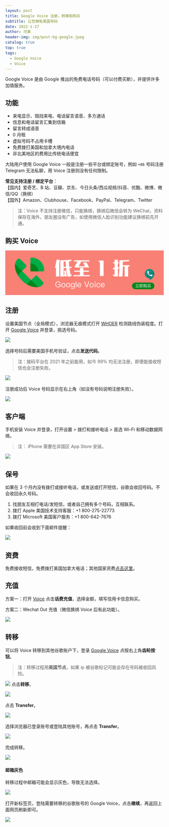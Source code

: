 ```yaml
---
layout: post
title: Google Voice 注册，转移和购买
subtitle: 让您拥有美国号码
date: 2022-1-27
author: 河東
header-img: img/post-bg-google.jpeg
catalog: true
top: true
tags:
  - Google Voice
  - Voice
---
```


Google Voice 是由 Google 推出的免费电话号码（可以付费买断），并提供许多加值服务。

## 功能

- 来电显示、阻挡来电、电话留言语音、多方通话
- 信息和电话留言汇集到信箱
- 留言转成语音
- 0 月租
- 虚拟号码不占用卡槽
- 免费拨打美国和加拿大境内电话
- 非北美地区的费用比传统电话便宜

大陆用户使用 Google Voice 一般是注册一些平台或绑定账号，例如 `+86` 号码注册 Telegram 无法私聊，用 Voice 注册则没有任何限制。

**常见支持注册 / 绑定平台**：\
【国内】爱奇艺、B 站、豆瓣、京东、今日头条/西瓜视频/抖音、优酷、微博、微信/QQ（换绑）\
【国外】Amazon、Clubhouse、Facebook、PayPal、Telegram、Twitter

> 注：Voice 不支持注册微信，只能换绑，换绑后微信会转为 WeChat，资料保存在海外，朋友圈没有广告，如使用微信人脸识别功能建议换绑前先开通。

## 购买 Voice

[![](/img/Voice/01.png)](https://t.me/gv188)

## 注册

设置美国节点（全局模式），浏览器无痕模式打开 [WHOER](https://whoer.net) 检测路线伪装程度。打开 [Google Voice](https://voice.google.com/) 并登录，挑选号码。

![](https://i.loli.net/2021/03/02/jeDNBWAMYazm6ko.png)

选择号码后需要美国手机号验证，点击**发送代码**。

> 注：接码平台在 2021 年之前能用，如今 99% 均无法注册，即便能接收短信也会注册失败。

![](https://i.loli.net/2021/03/02/Bd2OEmhbHKrlzX7.png)

注册成功后 Voice 号码显示在右上角（如没有号码说明注册失败）。

![](https://tva4.sinaimg.cn/large/008aobiRgy1gmhm3prql2j31qi124wlf.jpg)

## 客户端

手机安装 Voice 并登录，打开设置 > 拨打和接听电话 > 首选 Wi-Fi 和移动数据网络。

> 注： iPhone 需要在非国区 App Store 安装。

![](https://i.loli.net/2021/03/02/TM7HSyVJK5fbnCQ.png)

## 保号

如果在 3 个月内没有拨打或接听电话，或发送或打开短信，谷歌会收回号码。不会收回永久号码。

1. 找朋友互相打电话/发短信，或者自己拥有多个号码，互相联系。
2. 拨打 Apple 美国技术支持客服：+1 800-275-22773
3. 拨打 Microsoft 美国客户服务：+1 800-642-7676
  

如果收回前会收到下面邮件提醒：

![](https://i.imgur.com/kZualA4.jpg)

## 资费

免费接收短信，免费拨打美国加拿大电话；其他国家资费[点击这里](https://voice.google.com/u/0/rates?pli=1)。

## 充值

方案一：打开 [Voice](https://voice.google.com/u/3/billing) 点击**话费充值**，选择金额，填写信用卡信息购买。

方案二：Wechat Out 充值（微信换绑 Voice 后有此功能）。

![](https://i.imgur.com/facZ0Wb.jpg)

## 转移

可以将 Voice 转移到其他谷歌账户下，登录 [Google Voice](https://voice.google.com/u/0/messages) 点按右上角**齿轮按钮**。

> 注：转移过程用**美国节点**，如果 ip 被谷歌标记可能会存在号码被收回风险。

![](https://i.imgur.com/JKEP97B.png)
点击**转移**。

![](https://i.imgur.com/JZVjen2.png)

点击 **Transfer**。

![](https://i.imgur.com/Ez0XzAc.png)

选择浏览器已登录账号或登陆其他账号，再点击 **Transfer**。

![](https://i.imgur.com/UDYRIG2.png)

完成转移。

![](https://tva1.sinaimg.cn/large/008eZBHKly1gpa2120zx9j30yy0est9b.jpg)

#### 邮箱灰色

转移过程中邮箱可能会显示灰色，导致无法选择。

![](https://i.imgur.com/UvMh9hf.png)

打开新标签页，登陆需要转移的谷歌账号的 Google Voice，点击**继续**，再返回上面网页刷新即可。

![](https://i.imgur.com/AApKuOC.png)
